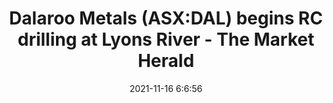 ---
"title": "Dalaroo Metals (ASX:DAL) begins RC drilling at Lyons River - The Market Herald"
"date": "2021-11-16 6:6:56"
"feed_name": "GOOGLENEWSDRILLING"
"feed_website": "https://news.google.com/search?q=drilling%2Bincident&hl=en-US&gl=US&ceid=US:en"
"feed_rss": "https://news.google.com/rss/search?q=drilling%2Bincident&hl=en-US&gl=US&ceid=US:en"
"link": "https://themarketherald.com.au/greenwing-resources-asxgw1-appoints-new-ceo-2021-11-16/"
"source": "{'href': 'https://themarketherald.com.au', 'title': 'The Market Herald'}"
"file": "_posts/2021-1-1-9d2a9014df1377913f8ce6967249d72b9837748e.md"
"accident": "1"
"drilling": "0"
"dead": "0"
"injured": "0"
"arrested": "0"
"place": "unknown place"
"where": "unknown site"
"causes": "unknown"
"place_uri": "unknown place"
---